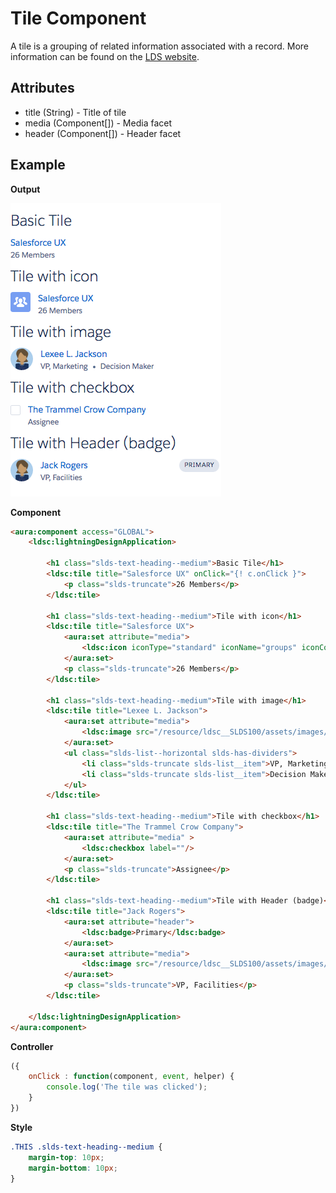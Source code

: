# Tile Component

A tile is a grouping of related information associated with a record. More information can be found on the [LDS website](http://www.lightningdesignsystem.com/components/tiles/).

## Attributes
- title (String) - Title of tile
- media (Component[]) - Media facet
- header (Component[]) - Header facet

## Example

**Output**

![Tile image](images/tile.png)

**Component**
```html
<aura:component access="GLOBAL">
	<ldsc:lightningDesignApplication>

        <h1 class="slds-text-heading--medium">Basic Tile</h1>
        <ldsc:tile title="Salesforce UX" onClick="{! c.onClick }">
            <p class="slds-truncate">26 Members</p>
        </ldsc:tile>

        <h1 class="slds-text-heading--medium">Tile with icon</h1>
        <ldsc:tile title="Salesforce UX">
            <aura:set attribute="media">
                <ldsc:icon iconType="standard" iconName="groups" iconContainer="true" />
            </aura:set>
            <p class="slds-truncate">26 Members</p>
        </ldsc:tile>

        <h1 class="slds-text-heading--medium">Tile with image</h1>
        <ldsc:tile title="Lexee L. Jackson">
            <aura:set attribute="media">
                <ldsc:image src="/resource/ldsc__SLDS100/assets/images/avatar2.jpg" alt="Avatar" size="small" circle="true" />
            </aura:set>
            <ul class="slds-list--horizontal slds-has-dividers">
                <li class="slds-truncate slds-list__item">VP, Marketing</li>
                <li class="slds-truncate slds-list__item">Decision Maker</li>
            </ul>
        </ldsc:tile>

        <h1 class="slds-text-heading--medium">Tile with checkbox</h1>
        <ldsc:tile title="The Trammel Crow Company">
            <aura:set attribute="media" >
                <ldsc:checkbox label=""/>
            </aura:set>
            <p class="slds-truncate">Assignee</p>
        </ldsc:tile>

        <h1 class="slds-text-heading--medium">Tile with Header (badge)</h1>
        <ldsc:tile title="Jack Rogers">
            <aura:set attribute="header">
                <ldsc:badge>Primary</ldsc:badge>
            </aura:set>
            <aura:set attribute="media">
                <ldsc:image src="/resource/ldsc__SLDS100/assets/images/avatar2.jpg" alt="Avatar" size="small" circle="true" />
            </aura:set>
            <p class="slds-truncate">VP, Facilities</p>
        </ldsc:tile>

    </ldsc:lightningDesignApplication>
</aura:component>
```

**Controller**
```js
({
	onClick : function(component, event, helper) {
		console.log('The tile was clicked');
	}
})
```

**Style**
```css
.THIS .slds-text-heading--medium {
    margin-top: 10px;
    margin-bottom: 10px;
}
```

